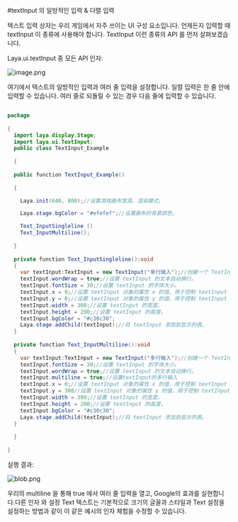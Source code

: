 #textInput 의 일방적인 입력 & 다렬 입력

텍스트 입력 상자는 우리 게임에서 자주 쓰이는 UI 구성 요소입니다. 언제든지 입력할 때 textInput 이 종류에 사용해야 합니다. TextInput 이런 종류의 API 를 먼저 살펴보겠습니다.

Laya.ui.textInput 중 모든 API 인자:

![image.png](http://ldc.layabox.com/uploadfile/image/20170222/1487736122132869.png)

여기에서 텍스트의 일방적인 입력과 여러 줄 입력을 설정합니다. 일렬 입력은 한 줄 안에 입력할 수 있습니다. 여러 줄로 되돌릴 수 있는 경우 다음 줄에 입력할 수 있습니다.


```java

package
 
{
  import laya.display.Stage;
  import laya.ui.TextInput;
  public class TextInput_Example
 
  {
 
  public function TextInput_Example()
 
  {

    Laya.init(640, 800);//设置游戏画布宽高、渲染模式。

    Laya.stage.bgColor = "#efefef";//设置画布的背景颜色。

    Text_InputSingleline ()
    Text_InputMultiline();
 
  }
   
  private function Text_InputSingleline():void 
  {
    var textInput:TextInput = new TextInput("单行输入");//创建一个 TextInput 类的实例对象 textInput 。
    textInput.wordWrap = true;//设置 textInput 的文本自动换行。
    textInput.fontSize = 30;//设置 textInput 的字体大小。
    textInput.x = 0;//设置 textInput 对象的属性 x 的值，用于控制 textInput 对象的显示位置。
    textInput.y = 0;//设置 textInput 对象的属性 y 的值，用于控制 textInput 对象的显示位置。
    textInput.width = 300;//设置 textInput 的宽度。
    textInput.height = 200;//设置 textInput 的高度。
    textInput.bgColor = "#c30c30";
    Laya.stage.addChild(textInput);//将 textInput 添加到显示列表。
  }
 
  private function Text_InputMultiline():void
  {
    var textInput:TextInput = new TextInput("多行输入");//创建一个 TextInput 类的实例对象 textInput 。
    textInput.fontSize = 30;//设置 textInput 的字体大小。
    textInput.wordWrap = true;//设置 textInput 的文本自动换行。
    textInput.multiline = true;//设置textInput的多行输入
    textInput.x = 0;//设置 textInput 对象的属性 x 的值，用于控制 textInput 对象的显示位置。
    textInput.y = 300//设置 textInput 对象的属性 y 的值，用于控制 textInput 对象的显示位置。
    textInput.width = 300;//设置 textInput 的宽度。
    textInput.height = 200;//设置 textInput 的高度。
    textInput.bgColor = "#c30c30";
    Laya.stage.addChild(textInput);//将 textInput 添加到显示列表。
  }
 
  }
 
}
```


실행 결과:

![blob.png](http://ldc.layabox.com/uploadfile/image/20170308/1488957547692222.png)

우리의 multiline 을 통해 true 에서 여러 줄 입력을 열고, Google의 효과를 실현합니다.다른 인자 와 설정 Text 텍스트는 기본적으로 크기의 글꼴과 스타일과 Text 설정을 설정하는 방법과 같이 이 같은 예시의 인자 체험을 수정할 수 있습니다.